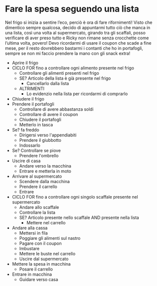 # Fare la spesa seguendo una lista

Nel frigo si inizia a sentire l’eco, perciò è ora di fare rifornimenti!
Visto che dimentico sempre qualcosa, decido di appuntarmi tutto ciò che manca in una lista, così una volta al supermercato, girando tra gli scaffali, posso verificare di aver preso tutto e Ricky non rimane senza crocchette come l’ultima volta, povero! Devo ricordarmi di usare il coupon che scade a fine mese, per il resto dovrebbero bastarmi i contanti che ho in portafogli, sempre se non mi faccio prendere la mano con gli snack extra!  

- Aprire il frigo  
- CICLO FOR fino a controllare ogni alimento presente nel frigo
  - Controllare gli alimenti presenti nel frigo  
  - SE? Articolo della lista è già presente nel frigo  
    - Cancellarlo dalla lista  
  - ALTRIMENTI
    - Lo evidenzio nella lista per ricordarmi di comprarlo
- Chiudere il frigo  
- Prendere il portafogli  
  - Controllare di avere abbastanza soldi  
  - Controllare di avere il coupon  
  - Chiudere il portafogli  
  - Metterlo in tasca  
- Se? fa freddo
  - Dirigersi verso l'appendiabiti
  - Prendere il giubbotto
  - Indossarlo  
- Se? Controllare se piove  
  - Prendere l'ombrello  
- Uscire di casa  
  - Andare verso la macchina  
  - Entrare e metterla in moto
- Arrivare al supermercato  
  - Scendere dalla macchina
  - Prendere il carrello  
  - Entrare  
- CICLO FOR fino a controllare ogni singolo scaffale presente nel supermercato
  - Andare allo scaffale  
  - Controllare la lista  
  - SE? Articolo presente nello scaffale AND presente nella lista  
    - Mettere nel carrello  
- Andare alla cassa  
  - Mettersi in fila  
  - Poggiare gli alimenti sul nastro  
  - Pagare con il coupon
  - Imbustare  
  - Mettere le buste nel carrello  
  - Uscire dal supermercato  
- Mettere la spesa in macchina  
  - Posare il carrello
- Entrare in macchina
  - Guidare verso casa